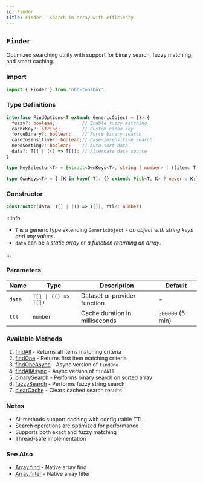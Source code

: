 ```yaml
---
id: Finder
title: Finder - Search in array with efficiency
---
```


## `Finder`

Optimized searching utility with support for binary search, fuzzy matching, and smart caching.

### Import

```typescript
import { Finder } from 'nhb-toolbox';
```

### Type Definitions

```typescript
interface FindOptions<T extends GenericObject = {}> {
  fuzzy?: boolean;          // Enable fuzzy matching
  cacheKey?: string;        // Custom cache key
  forceBinary?: boolean;    // Force binary search
  caseInsensitive?: boolean;// Case-insensitive search
  needSorting?: boolean;    // Auto-sort data
  data?: T[] | (() => T[]); // Alternate data source
}

type KeySelector<T> = Extract<OwnKeys<T>, string | number> | ((item: T) => string | number);

type OwnKeys<T> = { [K in keyof T]: {} extends Pick<T, K> ? never : K;}[keyof T];
```

### Constructor

```typescript
constructor(data: T[] | (() => T[]), ttl?: number)
```

:::info

- `T` is a generic type extending `GenericObject` - _an object with string keys and any values_.
- `data` can be a _static array_ or _a function returning an array_.

:::

### Parameters

| Name   | Type                 | Description                    | Default          |
| ------ | -------------------- | ------------------------------ | ---------------- |
| `data` | `T[] \| (() => T[])` | Dataset or provider function   | -                |
| `ttl`  | `number`             | Cache duration in milliseconds | `300000` (5 min) |

### Available Methods

1. [findAll](Finder/findAll)  - Returns all items matching criteria  
2. [findOne](Finder/findOne) - Returns first item matching criteria  
3. [findOneAsync](Finder/findOneAsync) - Async version of `findOne`  
4. [findAllAsync](Finder/findAllAsync) - Async version of `findAll`  
5. [binarySearch](Finder/binarySearch) - Performs binary search on sorted array  
6. [fuzzySearch](Finder/fuzzySearch) - Performs fuzzy string search  
7. [clearCache](Finder/clearCache) - Clears cached search results  

### Notes

- All methods support caching with configurable TTL
- Search operations are optimized for performance
- Supports both exact and fuzzy matching
- Thread-safe implementation

### See Also

- [Array.find](https://developer.mozilla.org/docs/Web/JavaScript/Reference/Global_Objects/Array/find) - Native array find
- [Array.filter](https://developer.mozilla.org/docs/Web/JavaScript/Reference/Global_Objects/Array/filter) - Native array filter
